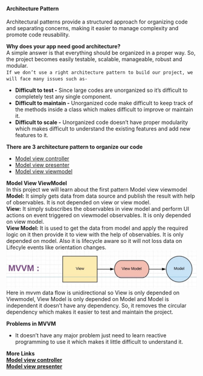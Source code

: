 #### Architecture Pattern 
Architectural patterns provide a structured approach for organizing code and separating concerns, making it easier to manage complexity and promote code reusability.

__Why does your app need good architecture?__  
A simple answer is that everything should be organized in a proper way. So, the project becomes easily testable, scalable, manageable, robust and modular.  
`If we don’t use a right architecture pattern to build our project, we will face many issues such as-`
- __Difficult to test -__ Since large codes are unorganized so it’s difficult to completely test any single component.
- __Difficult to maintain -__ Unorganized code make difficult to keep track of the methods inside a class which makes difficult to improve or maintain it.
- __Difficult to scale -__ Unorganized code doesn’t have proper modularity which makes difficult to understand the existing features and add new features to it.

__There are 3 architecture pattern to organize our code__
- [Model view controller](https://github.com/riteshpandey5102/MVC-Demo)
- [Model view presenter](https://github.com/riteshpandey5102/MVP-Demo)
- [Model view viewmodel](https://github.com/riteshpandey5102/MVVM-Demo)

__Model View ViewModel__  
In this project we will learn about the first pattern Model view viewmodel   
__Model:__ It simply gets data from data source and publish the result with help of observables. It is not depended on view or view model.  
__View:__ It simply subscribes the observables in view model and perform UI actions on event triggered on viewmodel observables. It is only depended on view model.  
__View Model:__ It is used to get the data from model and apply the required logic on it then provide it to view with the help of observables. It is only depended on model. Also it is lifecycle aware so it will not loss data on Lifecyle events like orientation changes.   
![Model View ViewModel](https://github.com/riteshpandey5102/MVVM-Demo/blob/main/MVVM.jpg?raw=true)  
Here in mvvm data flow is unidirectional so View is only depended on Viewmodel, View Model is only depended on Model and Model is independent it doesn’t have any dependency. 
So, it removes the circular dependency which makes it easier to test and maintain the project.  

__Problems in MVVM__  
- It doesn’t have any major problem just need to learn reactive programming to use it which makes it little difficult to understand it. 

__More Links__  
__[Model view controller](https://github.com/riteshpandey5102/MVC-Demo)__  
__[Model view presenter](https://github.com/riteshpandey5102/MVP-Demo)__

